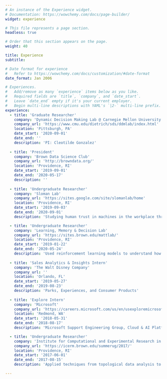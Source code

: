 ```yaml
---
# An instance of the Experience widget.
# Documentation: https://wowchemy.com/docs/page-builder/
widget: experience

# This file represents a page section.
headless: true

# Order that this section appears on the page.
weight: 40

title: Experience
subtitle:

# Date format for experience
#   Refer to https://wowchemy.com/docs/customization/#date-format
date_format: Jan 2006

# Experiences.
#   Add/remove as many `experience` items below as you like.
#   Required fields are `title`, `company`, and `date_start`.
#   Leave `date_end` empty if it's your current employer.
#   Begin multi-line descriptions with YAML's `|2-` multi-line prefix.
experience:
  - title: 'Graduate Researcher'
    company: 'Dynamic Decision Making Lab @ Carnegie Mellon University'
    company_url: 'https://www.cmu.edu/dietrich/sds/ddmlab/index.html'
    location: 'Pittsburgh, PA'
    date_start: '2020-09-01'
    date_end: ''
    description: 'PI: Cleotilde Gonzalez'
    
  - title: 'President'
    company: 'Brown Data Science Club'
    company_url: 'http://browndata.org/'
    location: 'Providence, RI'
    date_start: '2019-09-01'
    date_end: '2020-05-17'
    description: ''
  
  - title: 'Undergraduate Researcher'
    company: 'Sloman Lab'
    company_url: 'https://sites.google.com/site/slomanlab/home'
    location: 'Providence, RI'
    date_start: '2019-09-03'
    date_end: '2020-09-01'
    description: 'Studying human trust in machines in the workplace through behavioral experimentation.'

  - title: 'Undergraduate Researcher'
    company: 'Learning, Memory & Decision Lab'
    company_url: 'https://sites.brown.edu/mattlab/'
    location: 'Providence, RI'
    date_start: '2019-01-22'
    date_end: '2020-05-24'
    description: 'Used reinforcement learning models to understand how place field remapping might be used to improve learning in dynamic environments through simulations of the multi-armed bandit task.'
 
  - title: 'Sales Analytics & Insights Intern'
    company: 'The Walt Disney Company'
    company_url: ''
    location: 'Orlando, FL'
    date_start: '2019-05-27'
    date_end: '2019-08-23'
    description: 'Parks, Experiences, and Consumer Products'
 
  - title: 'Explore Intern'
    company: 'Microsoft'
    company_url: 'https://careers.microsoft.com/us/en/usexploremicrosoftprogram'
    location: 'Redmond, WA'
    date_start: '2018-05-31'
    date_end: '2018-08-17'
    description: 'Microsoft Support Engineering Group, Cloud & AI Platform'

  - title: 'Undergraduate Researcher'
    company: 'Institute for Computational and Experimental Research in Mathematics'
    company_url: 'https://icerm.brown.edu/summerug/2017/'
    location: 'Providence, RI'
    date_start: '2017-06-01'
    date_end: '2017-08-15'
    description: 'Applied techniques from topological data analysis to music information retrieval.'

---
```

